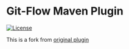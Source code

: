 # Git-Flow Maven Plugin

[![License](https://img.shields.io/badge/License-Apache%20License%202.0-blue.svg)](https://www.apache.org/licenses/LICENSE-2.0.html)

This is a fork from [original plugin](https://github.com/aleksandr-m/gitflow-maven-plugin)
